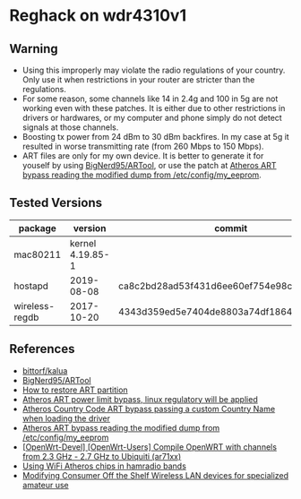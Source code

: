 Reghack on wdr4310v1
================================================================

## Warning
* Using this improperly may violate the radio regulations of your country. Only use it when restrictions in your router are stricter than the regulations.
* For some reason, some channels like 14 in 2.4g and 100 in 5g are not working even with these patches. It is either due to other restrictions in drivers or hardwares, or my computer and phone simply do not detect signals at those channels.
* Boosting tx power from 24 dBm to 30 dBm backfires. In my case at 5g it resulted in worse transmitting rate (from 260 Mbps to 150 Mbps).
* ART files are only for my own device. It is better to generate it for youself by using [BigNerd95/ARTool](https://github.com/BigNerd95/ARTool), or use the patch at [Atheros ART bypass reading the modified dump from /etc/config/my_eeprom](https://gist.github.com/BigNerd95/f06f14d46fa76ccaf519940592428c53).

## Tested Versions
| package | version | commit |
|---|---|---|
| mac80211 | kernel 4.19.85-1 |  |
| hostapd | 2019-08-08 | ca8c2bd28ad53f431d6ee60ef754e98cfdb4c17b |
| wireless-regdb | 2017-10-20 | 4343d359ed5e7404de8803a74df186457b26ab79 |

## References
* [bittorf/kalua](https://github.com/bittorf/kalua/tree/master/openwrt-patches/reghack)
* [BigNerd95/ARTool](https://github.com/BigNerd95/ARTool)
* [How to restore ART partition](https://openwrt.org/docs/guide-user/installation/restore_art_partition)
* [Atheros ART power limit bypass, linux regulatory will be applied](https://gist.github.com/BigNerd95/6ad73f59e19169ac0f95dbf3b9a272ac)
* [Atheros Country Code ART bypass passing a custom Country Name when loading the driver ](https://gist.github.com/BigNerd95/0be0a5b52a16524a78fc768f0d208a74)
* [Atheros ART bypass reading the modified dump from /etc/config/my_eeprom](https://gist.github.com/BigNerd95/f06f14d46fa76ccaf519940592428c53)
* [[OpenWrt-Devel] [OpenWrt-Users] Compile OpenWRT with channels from 2.3 GHz - 2.7 GHz to Ubiquiti (ar71xx)](https://www.mail-archive.com/openwrt-devel@lists.openwrt.org/msg40873.html)
* [Using WiFi Atheros chips in hamradio bands](http://yo3iiu.ro/blog/?p=1301)
* [Modifying Consumer Off the Shelf Wireless LAN devices for specialized amateur use](https://www.qsl.net/kb9mwr/projects/wireless/modify.html#atheros)